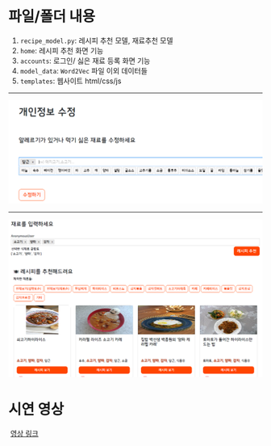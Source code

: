 # 파일/폴더 내용



1. `recipe_model.py`: 레시피 추천 모델, 재료추천 모델
2. `home`: 레시피 추천 화면 기능
3. `accounts`: 로그인/ 싫은 재료 등록 화면 기능
4. `model_data`:  `Word2Vec` 파일 이외 데이터들
5. `templates`: 웹사이트 html/css/js



---



![싫은재료등록화면](image/싫은재료등록화면.PNG)

---



![추천웹사이트](image/추천웹사이트.PNG)







# 시연 영상

​	[영상 링크](https://youtu.be/y-I08XXsMek)

